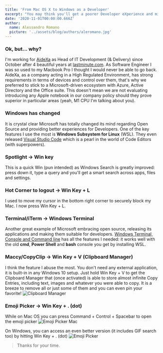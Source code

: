 ```yaml
---
title: 'From Mac OS X to Windows as a Developer'
excerpt: "You may think you'll get a poorer Developer eXperience and miss a lot of features you take for granted. I can show you how I migrated to good ol' Windows without losing my head."
date: '2020-11-01T00:00:00.666Z'
author:
  name: Alessandro Romano
  picture: '../assets/blog/authors/aleromano.jpg'
---
```


### Ok, but... why?

I'm working for [AideXa](https://www.aidexa.it) as Head of IT Development (& Delivery) since October after 4 beautiful years at [lastminute.com](https://lastminute.com). As Software Engineer I was so used to my Macbook Pro I thought I would never be able to go back.
AideXa, as a company acting in a High Regulated Environment, has strong requirements in terms of devices and control over them, that's why we preferred to stick to a Microsoft-driven ecosystem with Azure, Active Directory and the Office suite.
This doesn't mean we are not evaluating introducing any Apple notebook in our company policy should they prove superior in particular areas (yeah, M1 CPU I'm talking about you).

### Windows has changed

It is crystal clear Microsoft has totally changed its mind regarding Open Source and providing better experiences for Developers. One of the key features I use the most is **Windows Subsystem for Linux** (WSL). They even released [Visual Studio Code](https://code.visualstudio.com/) which is a pearl in the world of Code Editors (with superpowers).

### Spotlight -> Win key

This is a quick Win (pun intended) as Windows Search is greatly improved: press down it, type a query and you'll get a smart search across apps, files and settings.

### Hot Corner to logout -> Win Key + L

I used to move my cursor in the bottom right corner to securely block my Mac. I now press Win Key + L.

### Terminal/iTerm -> Windows Terminal

Another great example of Microsoft embracing open source, releasing its applications and making them suitable for developers.
[Windows Terminal, Console and Command line](https://github.com/microsoft/terminal) has all the features I needed: it works well with the old **cmd**, **Power Shell** and **bash** console you get by installing WSL.

### Maccy/CopyClip -> Win Key + V (Clipboard Manager)

I think the feature I abuse the most. You don't need any external application, it is built-in in any Windows 10 setup.
Just hold Win Key + V to get the Clipboard Manager that (once activated) is able to store almost infinite Copy Entries, including text, images and whatever you were able to copy.
It is a breeze to remove all or just some of them and you can even pin your favorite!
![Clipboard Manager](../assets/blog/0-mac-to-win10/clipboard-manager.png)

### Emoji Picker -> Win Key + . (dot)

While on Mac OS you can press Command + Control + Spacebar to open the emoji picker
![Emoji Picker Mac](../assets/blog/0-mac-to-win10/emojiPickerMac.png)

On Windows, you can access an even better version (it includes GIF search too) by hitting Win Key + . (dot)
![Emoji Picker](../assets/blog/0-mac-to-win10/emojiPicker.jpg)

> Thanks for your time.
